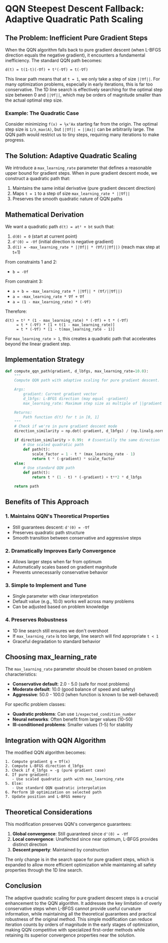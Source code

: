 # QQN Steepest Descent Fallback: Adaptive Quadratic Path Scaling

## The Problem: Inefficient Pure Gradient Steps

When the QQN algorithm falls back to pure gradient descent (when L-BFGS direction equals the negative gradient), it encounters a fundamental inefficiency. The standard QQN path becomes:

```
d(t) = t(1-t)(-∇f) + t²(-∇f) = t(-∇f)
```

This linear path means that at `t = 1`, we only take a step of size `||∇f||`. For many optimization problems, especially in early iterations, this is far too conservative. The 1D line search is effectively searching for the optimal step size between 0 and `||∇f||`, which may be orders of magnitude smaller than the actual optimal step size.

### Example: The Quadratic Case

Consider minimizing `f(x) = ½xᵀAx` starting far from the origin. The optimal step size is `1/λ_max(A)`, but `||∇f|| = ||Ax||` can be arbitrarily large. The QQN path would restrict us to tiny steps, requiring many iterations to make progress.

## The Solution: Adaptive Quadratic Scaling

We introduce a `max_learning_rate` parameter that defines a reasonable upper bound for gradient steps. When in pure gradient descent mode, we construct a quadratic path that:

1. Maintains the same initial derivative (pure gradient descent direction)
2. Maps `t = 1` to a step of size `max_learning_rate * ||∇f||`
3. Preserves the smooth quadratic nature of QQN paths

## Mathematical Derivation

We want a quadratic path `d(t) = at² + bt` such that:

1. `d(0) = 0` (start at current point)
2. `d'(0) = -∇f` (initial direction is negative gradient)
3. `d(1) = -max_learning_rate * ||∇f|| * (∇f/||∇f||)` (reach max step at t=1)

From constraints 1 and 2:
- `b = -∇f`

From constraint 3:
- `a + b = -max_learning_rate * ||∇f|| * (∇f/||∇f||)`
- `a = -max_learning_rate * ∇f + ∇f`
- `a = (1 - max_learning_rate) * (-∇f)`

Therefore:
```
d(t) = t² * (1 - max_learning_rate) * (-∇f) + t * (-∇f)
     = t * (-∇f) * [1 + t(1 - max_learning_rate)]
     = t * (-∇f) * [1 - t(max_learning_rate - 1)]
```

For `max_learning_rate > 1`, this creates a quadratic path that accelerates beyond the linear gradient step.

## Implementation Strategy

```python
def compute_qqn_path(gradient, d_lbfgs, max_learning_rate=10.0):
    """
    Compute QQN path with adaptive scaling for pure gradient descent.

    Args:
        gradient: Current gradient vector
        d_lbfgs: L-BFGS direction (may equal -gradient)
        max_learning_rate: Maximum step size as multiple of ||gradient||

    Returns:
        Path function d(t) for t in [0, 1]
    """
    # Check if we're in pure gradient descent mode
    direction_similarity = np.dot(-gradient, d_lbfgs) / (np.linalg.norm(gradient) * np.linalg.norm(d_lbfgs))

    if direction_similarity > 0.99:  # Essentially the same direction
        # Use scaled quadratic path
        def path(t):
            scale_factor = 1 - t * (max_learning_rate - 1)
            return t * (-gradient) * scale_factor
    else:
        # Use standard QQN path
        def path(t):
            return t * (1 - t) * (-gradient) + t**2 * d_lbfgs

    return path
```

## Benefits of This Approach

### 1. **Maintains QQN's Theoretical Properties**
- Still guarantees descent: `d'(0) = -∇f`
- Preserves quadratic path structure
- Smooth transition between conservative and aggressive steps

### 2. **Dramatically Improves Early Convergence**
- Allows larger steps when far from optimum
- Automatically scales based on gradient magnitude
- Prevents unnecessarily conservative behavior

### 3. **Simple to Implement and Tune**
- Single parameter with clear interpretation
- Default value (e.g., 10.0) works well across many problems
- Can be adjusted based on problem knowledge

### 4. **Preserves Robustness**
- 1D line search still ensures we don't overshoot
- If `max_learning_rate` is too large, line search will find appropriate `t < 1`
- Graceful degradation to standard behavior

## Choosing max_learning_rate

The `max_learning_rate` parameter should be chosen based on problem characteristics:

- **Conservative default**: 2.0 - 5.0 (safe for most problems)
- **Moderate default**: 10.0 (good balance of speed and safety)
- **Aggressive**: 50.0 - 100.0 (when function is known to be well-behaved)

For specific problem classes:
- **Quadratic problems**: Can use `1/expected_condition_number`
- **Neural networks**: Often benefit from larger values (10-50)
- **Ill-conditioned problems**: Smaller values (1-5) for stability

## Integration with QQN Algorithm

The modified QQN algorithm becomes:

```
1. Compute gradient g = ∇f(x)
2. Compute L-BFGS direction d_lbfgs
3. Check if d_lbfgs ≈ -g (pure gradient case)
4. If pure gradient:
   - Use scaled quadratic path with max_learning_rate
5. Else:
   - Use standard QQN quadratic interpolation
6. Perform 1D optimization on selected path
7. Update position and L-BFGS memory
```

## Theoretical Considerations

This modification preserves QQN's convergence guarantees:

1. **Global convergence**: Still guaranteed since `d'(0) = -∇f`
2. **Local convergence**: Unaffected since near optimum, L-BFGS provides distinct direction
3. **Descent property**: Maintained by construction

The only change is in the search space for pure gradient steps, which is expanded to allow more efficient optimization while maintaining all safety properties through the 1D line search.

## Conclusion

The adaptive quadratic scaling for pure gradient descent steps is a crucial enhancement to the QQN algorithm. It addresses the key limitation of overly conservative steps when L-BFGS cannot provide useful curvature information, while maintaining all the theoretical guarantees and practical robustness of the original method. This simple modification can reduce iteration counts by orders of magnitude in the early stages of optimization, making QQN competitive with specialized first-order methods while retaining its superior convergence properties near the solution.
